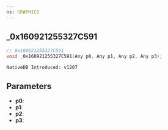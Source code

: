 ```yaml
---
ns: GRAPHICS
---
```

## _0x160921255327C591

```c
// 0x160921255327C591
void _0x160921255327C591(Any p0, Any p1, Any p2, Any p3);
```

```
NativeDB Introduced: v1207
```

## Parameters
* **p0**:
* **p1**:
* **p2**:
* **p3**:
